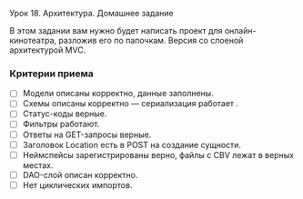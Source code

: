 Урок 18. Архитектура. Домашнее задание

В этом задании вам нужно будет написать проект для онлайн-кинотеатра, разложив его по папочкам.
Версия со слоеной архитектурой MVC.

### Критерии приема

- [ ]  Модели описаны корректно, данные заполнены.
- [ ]  Схемы описаны корректно — сериализация работает .
- [ ]  Статус-коды верные.
- [ ]  Фильтры работают.
- [ ]  Ответы на GET-запросы верные.
- [ ]  Заголовок Location есть в POST на создание сущности.
- [ ]  Неймспейсы зарегистрированы верно, файлы с CBV лежат в верных местах.
- [ ]  DAO-слой описан корректно.
- [ ]  Нет циклических импортов.